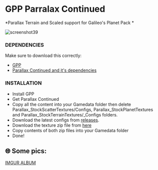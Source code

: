 # GPP Parralax Continued
*Parallax Terrain and Scaled support for Galileo's Planet Pack *


![screenshot39](https://github.com/user-attachments/assets/80950cad-2162-4ca8-906d-a67844b315c2)


### DEPENDENCIES
Make sure to download this correctly:

- [GPP](https://github.com/Galileo88/Galileos-Planet-Pack)
- [Parallax Continued and it's dependencies](https://github.com/Gameslinx/Parallax-Continued/releases)

### INSTALLATION

- Install GPP
- Get Parallax Continued
- Copy all the content into your Gamedata folder then delete Parallax_StockScatterTextures/Configs, Parallax_StockPlanetTextures and Parallax_StockTerrainTextures/_Configs folders.
- Download the latest configs from [releases](https://github.com/yukkine0704/GPP-ParallaxC/releases).
- Download the texture zip file from [here](https://drive.google.com/uc?id=1KMOGIHjDCm73-u2f6IGUjHSdwIiKGF1j&export=download)
- Copy contents of both zip files into your Gamedata folder
- Done!

  
## 🌐 Some pics:

  [IMGUR ALBUM](https://imgur.com/gallery/gpp-parallax-c-JBqo66L)
